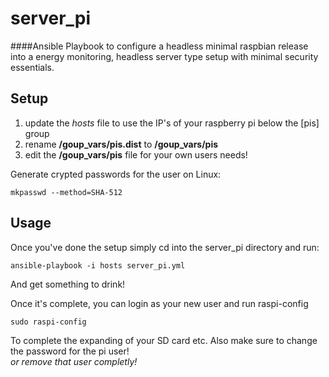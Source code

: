# server_pi
####Ansible Playbook to configure a headless minimal raspbian release into a energy monitoring, headless server type setup with minimal security essentials.

## Setup

1. update the *hosts* file to use the IP's of your raspberry pi below the [pis] group
2. rename **/goup_vars/pis.dist** to **/goup_vars/pis**
3. edit the **/goup_vars/pis** file for your own users needs!

Generate crypted passwords for the user on Linux:

```
mkpasswd --method=SHA-512
```

## Usage

Once you've done the setup simply cd into the server_pi directory and run:

```
ansible-playbook -i hosts server_pi.yml
```

And get something to drink!

Once it's complete, you can login as your new user and run raspi-config

```
sudo raspi-config
```

To complete the expanding of your SD card etc. Also make sure to change the password for the pi user!
<br />*or remove that user completly!*


